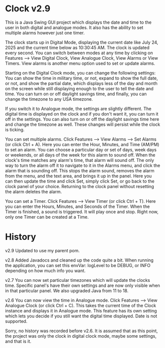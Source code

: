 # Clock v2.9

This is a Java Swing GUI project which displays the date and time to the user in both
digital and analogue modes. It also has the ability to set multiple alarms however just
one timer.

The clock starts up in Digital Mode, displaying the current date like July 24, 2025 and
the current time below as 10:30:45 AM. The clock is updated every second.
You can switch between modes at any time by clicking on Features --> View Digital Clock,
View Analogue Clock, View Alarms or View Timers. View alarms is another menu option used
to set or update alarms.

Starting on the Digital Clock mode, you can change the following settings:
You can show the time in military time, or not, expand to show the full date, or not,
and show the partial date, which displays less of the day and month on the screen while
still displaying enough to the user to tell the date and time. You can turn on or off
daylight savings time, and finally, you can change the timezone to any USA timezone.

If you switch it to Analogue mode, the settings are slightly different. The digital time
is displayed on the clock and if you don't want it, you can turn it off in the settings. You
can also turn on or off the daylight savings time here and change the timezone as well. These
changes will persist while the clock is ticking. 

You can set multiple alarms. Click Features --> View Alarms --> Set Alarms (or click Ctrl + A).
Here you can enter the Hour, Minutes, and Time (AM/PM) to set an alarm. You can choose a
particular day or set of days, week days or weekends, or all days of the week for this alarm to
sound off.
When the clock's time matches any alarm's time, that alarm will sound off. The only way to turn
the alarm off it to navigate to it in the Alarms menu, and click the alarm that is sounding off.
This stops the alarm sound, removes the alarm from the menu, and the text area, and brings it
up in the panel. Here you can then update the time and click Set, simply click Set, or go back
to the clock panel of your choice. Returning to the clock panel without resetting the alarm 
deletes the alarm.

You can set a Timer. Click Features --> View Timer (or click Ctrl + T).
Here you can enter the Hours, Minutes, and Seconds of the Timer.
When the Timer is finished, a sound is triggered. It will play once and stop. Right now, only
one Timer can be created at a Time.

# History
v2.9 Updated to use my parent pom.

v2.8 Added Javadocs and cleaned up the code quite a bit. When running the application, you
can set this envVar: logLevel to be DEBUG, or INFO depending on how much info you want.

v2.7 You can now set particular timezones which will update the clocks time.
Specific panel's have their own settings and are now only visible when in that particular
panel. We also upgraded Java from 11 to 18.

v2.6
You can now view the time in Analogue mode. Click Features --> View Analogue Clock 
(or click Ctrl + C). This takes the current time of the Clock instance and displays
it in Analogue mode. This feature has its own setting which lets you decide if you
still want the digital time displayed. Date is not supported. 

Sorry, no history was recorded before v2.6. It is assumed that as this point, the project
was only the clock in digital clock mode, maybe some settings, and that is it.
